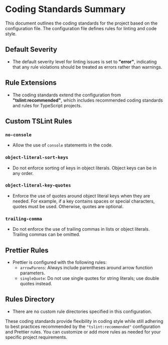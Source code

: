 # Coding Standards Summary

This document outlines the coding standards for the project based on the configuration file. The configuration file defines rules for linting and code style.

## Default Severity

- The default severity level for linting issues is set to **"error"**, indicating that any rule violations should be treated as errors rather than warnings.

## Rule Extensions

- The coding standards extend the configuration from **"tslint:recommended"**, which includes recommended coding standards and rules for TypeScript projects.

## Custom TSLint Rules

### `no-console`

- Allow the use of `console` statements in the code.

### `object-literal-sort-keys`

- Do not enforce sorting of keys in object literals. Object keys can be in any order.

### `object-literal-key-quotes`

- Enforce the use of quotes around object literal keys when they are needed. For example, if a key contains spaces or special characters, quotes must be used. Otherwise, quotes are optional.

### `trailing-comma`

- Do not enforce the use of trailing commas in lists or object literals. Trailing commas can be omitted.

## Prettier Rules

- Prettier is configured with the following rules:
  - `arrowParens`: Always include parentheses around arrow function parameters.
  - `singleQuote`: Do not use single quotes for string literals; use double quotes instead.

## Rules Directory

- There are no custom rule directories specified in this configuration.

These coding standards provide flexibility in coding style while still adhering to best practices recommended by the `"tslint:recommended"` configuration and Prettier rules. You can customize or add more rules as needed for your specific project requirements.

